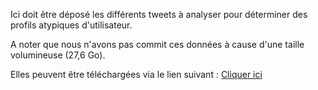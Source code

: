 Ici doit être déposé les différents tweets à analyser pour déterminer des profils atypiques d'utilisateur.

A noter que nous n'avons pas commit ces données à cause d'une taille volumineuse (27,6 Go). 

Elles peuvent être téléchargées via le lien suivant : [Cliquer ici](https://www.dropbox.com/s/qfhaobip55xxkif/Tweet%20Worldcup.zip?dl=0)